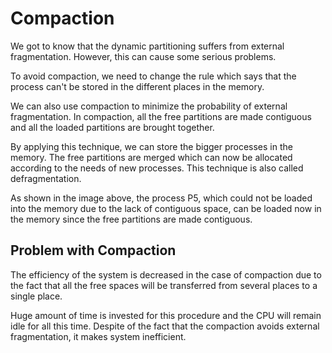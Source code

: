 # Compaction

We got to know that the dynamic partitioning suffers from external fragmentation. However, this can cause some serious problems.

To avoid compaction, we need to change the rule which says that the process can't be stored in the different places in the memory.

We can also use compaction to minimize the probability of external fragmentation. In compaction, all the free partitions are made contiguous and all the loaded partitions are brought together.

By applying this technique, we can store the bigger processes in the memory. The free partitions are merged which can now be allocated according to the needs of new processes. This technique is also called defragmentation.


As shown in the image above, the process P5, which could not be loaded into the memory due to the lack of contiguous space, can be loaded now in the memory since the free partitions are made contiguous.

## Problem with Compaction

The efficiency of the system is decreased in the case of compaction due to the fact that all the free spaces will be transferred from several places to a single place.

Huge amount of time is invested for this procedure and the CPU will remain idle for all this time. Despite of the fact that the compaction avoids external fragmentation, it makes system inefficient.
